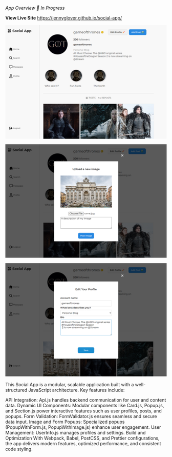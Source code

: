 
*App Overview 🚧 In Progress*

**View Live Site**
https://jennyglover.github.io/social-app/

![Project screenshot](src/images/Socialappimg.png)

![Project screenshot](src/images/Socialappimg2.png)

![Project screenshot](src/images/socialapp3.png)

This Social App is a modular, scalable application built with a well-structured JavaScript architecture. Key features include:

API Integration: Api.js handles backend communication for user and content data.
Dynamic UI Components: Modular components like Card.js, Popup.js, and Section.js power interactive features such as user profiles, posts, and popups.
Form Validation: FormValidator.js ensures seamless and secure data input.
Image and Form Popups: Specialized popups (PopupWithForm.js, PopupWithImage.js) enhance user engagement.
User Management: UserInfo.js manages profiles and settings.
Build and Optimization
With Webpack, Babel, PostCSS, and Prettier configurations, the app delivers modern features, optimized performance, and consistent code styling.
